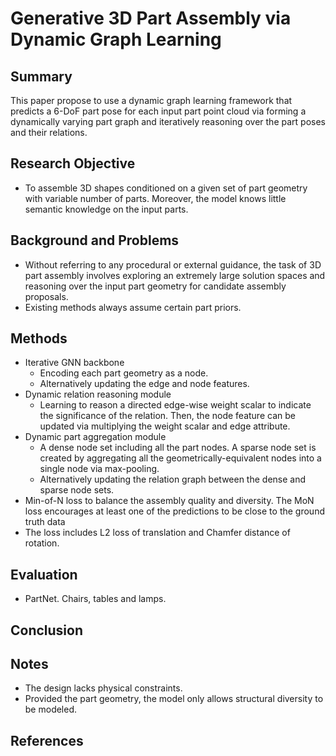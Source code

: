 # Generative 3D Part Assembly via Dynamic Graph Learning

## Summary
This paper propose to use a dynamic graph learning framework that predicts a 6-DoF part pose for each input part point cloud via forming a dynamically varying part graph and iteratively reasoning over the part poses and their relations.
## Research Objective
- To assemble 3D shapes conditioned on a given set of part geometry with variable number of parts. Moreover, the model knows little semantic knowledge on the input parts.
## Background and Problems
- Without referring to any procedural or external guidance, the task of 3D part assembly involves exploring an extremely large solution spaces and reasoning over the input part geometry for candidate assembly proposals. 
- Existing methods always assume certain part priors.
## Methods
- Iterative GNN backbone
	- Encoding each part geometry as a node.
	- Alternatively updating the edge and node features.
- Dynamic relation reasoning module
	- Learning to reason a directed edge-wise weight scalar to indicate the significance of the relation. Then, the node feature can be updated via multiplying the weight scalar and edge attribute.
- Dynamic part aggregation module
	- A dense node set including all the part nodes. A sparse node set is created by aggregating all the geometrically-equivalent nodes into a single node via max-pooling.
	- Alternatively updating the relation graph between the dense and sparse node sets. 
- Min-of-N loss to balance the assembly quality and diversity. The MoN loss encourages at least one of the predictions to be close to the ground truth data
- The loss includes L2 loss of translation and Chamfer distance of rotation.
## Evaluation
- PartNet. Chairs, tables and lamps.
## Conclusion

## Notes
- The design lacks physical constraints.
- Provided the part geometry, the model only allows structural diversity to be modeled.
## References
<!--stackedit_data:
eyJoaXN0b3J5IjpbNTkyOTgxNTY1XX0=
-->